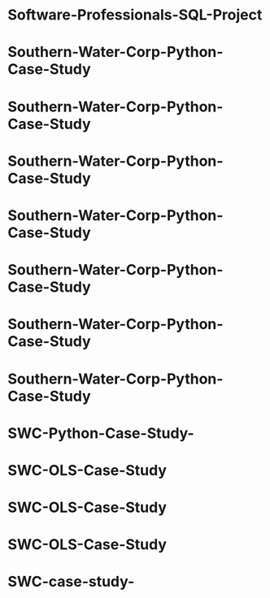 # Software-Professionals-SQL-Project
# Southern-Water-Corp-Python-Case-Study
# Southern-Water-Corp-Python-Case-Study
# Southern-Water-Corp-Python-Case-Study
# Southern-Water-Corp-Python-Case-Study
# Southern-Water-Corp-Python-Case-Study
# Southern-Water-Corp-Python-Case-Study
# Southern-Water-Corp-Python-Case-Study
# SWC-Python-Case-Study-
# SWC-OLS-Case-Study
# SWC-OLS-Case-Study
# SWC-OLS-Case-Study
# SWC-case-study-
